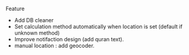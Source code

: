 Feature

- Add DB cleaner
- Set calculation method automatically when location is set (default if unknown method)
- Improve notifaction design (add quran text).
- manual location : add geocoder.